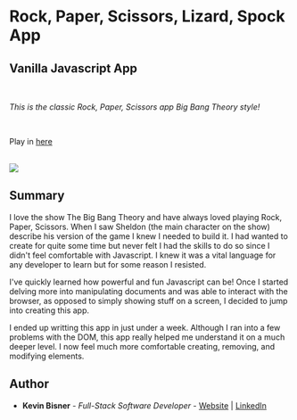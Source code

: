# Rock, Paper, Scissors, Lizard, Spock App
## Vanilla Javascript App

<br>

_This is the classic Rock, Paper, Scissors app Big Bang Theory style!_

<br>

Play in [here](https://kbiz65.github.io/rock-scissors-paper-app)

<br>

<image src="images/rpsls-screenshot.png">

## Summary

I love the show The Big Bang Theory and have always loved playing Rock, Paper, Scissors. When I saw Sheldon (the main character on the show) describe his version of the game I knew I needed to build it. I had wanted to create for quite some time but never felt I had the skills to do so since I didn't feel comfortable with Javascript. I knew it was a vital language for any developer to learn but for some reason I resisted.

I've quickly learned how powerful and fun Javascript can be! Once I started delving more into manipulating documents and was able to interact with the browser, as opposed to simply showing stuff on a screen, I decided to jump into creating this app.

I ended up writting this app in just under a week. Although I ran into a few problems with the DOM, this app really helped me understand it on a much deeper level. I now feel much more comfortable creating, removing, and modifying elements.

## Author

* **Kevin Bisner** - *Full-Stack Software Developer* - [Website](http://www.kevinbisner.com) | [LinkedIn](https://www.linkedin.com/in/kevinbisner/)
